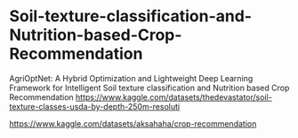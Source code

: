 # Soil-texture-classification-and-Nutrition-based-Crop-Recommendation
AgriOptNet: A Hybrid Optimization and Lightweight Deep Learning Framework for Intelligent Soil texture classification and Nutrition based Crop Recommendation
https://www.kaggle.com/datasets/thedevastator/soil-texture-classes-usda-by-depth-250m-resoluti


https://www.kaggle.com/datasets/aksahaha/crop-recommendation
